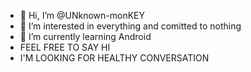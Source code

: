 - 👋 Hi, I’m @UNknown-monKEY
- 👀 I’m interested in everything and comitted to nothing
- 🌱 I’m currently learning Android
- FEEL FREE TO SAY HI 
- I'M LOOKING FOR HEALTHY CONVERSATION
<!---
UNknown-monKEY/UNknown-monKEY is a ✨ special ✨ repository because its `README.md` (this file) appears on your GitHub profile.
You can click the Preview link to take a look at your changes.
--->

